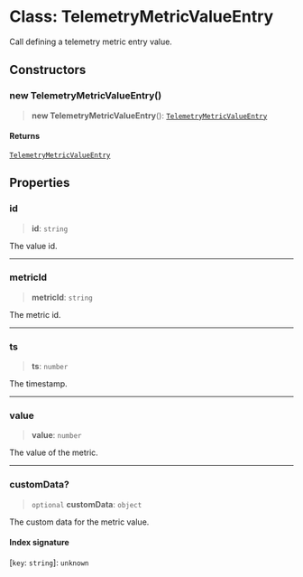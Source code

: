 # Class: TelemetryMetricValueEntry

Call defining a telemetry metric entry value.

## Constructors

### new TelemetryMetricValueEntry()

> **new TelemetryMetricValueEntry**(): [`TelemetryMetricValueEntry`](TelemetryMetricValueEntry.md)

#### Returns

[`TelemetryMetricValueEntry`](TelemetryMetricValueEntry.md)

## Properties

### id

> **id**: `string`

The value id.

***

### metricId

> **metricId**: `string`

The metric id.

***

### ts

> **ts**: `number`

The timestamp.

***

### value

> **value**: `number`

The value of the metric.

***

### customData?

> `optional` **customData**: `object`

The custom data for the metric value.

#### Index signature

 \[`key`: `string`\]: `unknown`
